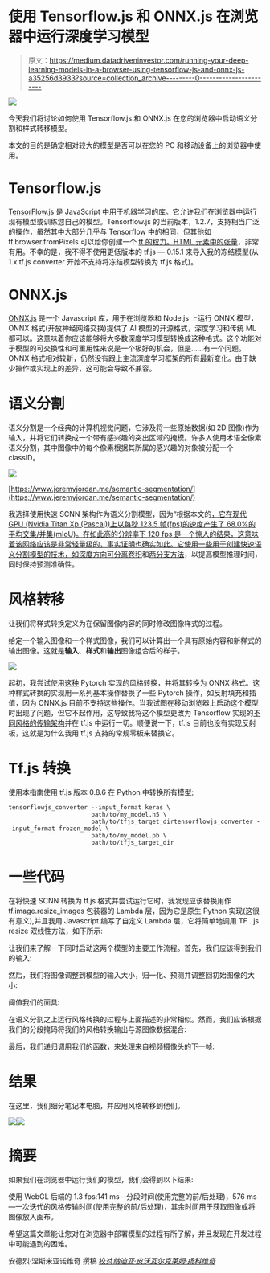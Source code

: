 # 使用 Tensorflow.js 和 ONNX.js 在浏览器中运行深度学习模型

> 原文：<https://medium.datadriveninvestor.com/running-your-deep-learning-models-in-a-browser-using-tensorflow-js-and-onnx-js-a35256d3933?source=collection_archive---------0----------------------->

![](img/156fc60b072a102f6b5aba54a0553343.png)

今天我们将讨论如何使用 Tensorflow.js 和 ONNX.js 在您的浏览器中启动语义分割和样式转移模型。

本文的目的是确定相对较大的模型是否可以在您的 PC 和移动设备上的浏览器中使用。

# Tensorflow.js

[TensorFlow.js](https://www.google.com/url?q=https://www.tensorflow.org/js&sa=D&ust=1569924011342000) 是 JavaScript 中用于机器学习的库。它允许我们在浏览器中运行现有模型或训练您自己的模型。Tensorflow.js 的当前版本，1.2.7，支持相当广泛的操作，虽然其中大部分几乎与 Tensorflow 中的相同，但其他如 tf.browser.fromPixels 可以给你创建一个 [tf 的权力。HTML 元素中的张量](https://www.google.com/url?q=https://js.tensorflow.org/api/latest/%23class:Tensor&sa=D&ust=1569924011342000)，非常有用。不幸的是，我不得不使用更低版本的 tf.js — 0.15.1 来导入我的冻结模型(从 1.x tf.js converter 开始不支持将冻结模型转换为 tf.js 格式)。

# ONNX.js

[ONNX.js](https://www.google.com/url?q=https://microsoft.github.io/onnxjs-demo/%23/&sa=D&ust=1569924011343000) 是一个 Javascript 库，用于在浏览器和 Node.js 上运行 ONNX 模型，ONNX 格式(开放神经网络交换)提供了 AI 模型的开源格式，深度学习和传统 ML 都可以。这意味着你应该能够将大多数深度学习模型转换成这种格式。这个功能对于模型的可交换性和可重用性来说是一个极好的机会，但是……有一个问题。ONNX 格式相对较新，仍然没有跟上主流深度学习框架的所有最新变化。由于缺少操作或实现上的差异，这可能会导致不兼容。

# 语义分割

语义分割是一个经典的计算机视觉问题，它涉及将一些原始数据(如 2D 图像)作为输入，并将它们转换成一个带有感兴趣的突出区域的掩模。许多人使用术语全像素语义分割，其中图像中的每个像素根据其所属的感兴趣的对象被分配一个 classID。

![](img/0f072794fe58274a34808ef18547db66.png)

[https://www.jeremyjordan.me/semantic-segmentation/](https://www.jeremyjordan.me/semantic-segmentation/)

我选择使用快速 SCNN 架构作为语义分割模型，因为“根据本文的[，它在现代 GPU (Nvidia Titan Xp (Pascal))上以每秒 123.5 帧(fps)的速度产生了 68.0%的平均交集/并集(mIoU)。在如此高的分辨率下 120 fps 是一个惊人的结果，这意味着该网络应该是非常轻量级的，事实证明也确实如此。它使用一些用于创建快速语义分割模型的技术，如](https://www.google.com/url?q=https://arxiv.org/abs/1902.04502%23&sa=D&ust=1569924011344000)[深度方向可分离卷积](https://www.google.com/url?q=https://arxiv.org/abs/1704.04861%23&sa=D&ust=1569924011344000)和[两分支方法](https://www.google.com/url?q=https://arxiv.org/abs/1902.04502&sa=D&ust=1569924011345000)，以提高模型推理时间，同时保持预测准确性。

# 风格转移

让我们将样式转换定义为在保留图像内容的同时修改图像样式的过程。

给定一个输入图像和一个样式图像，我们可以计算出一个具有原始内容和新样式的输出图像。这就是**输入**、**样式**和**输出**图像组合后的样子。

![](img/9807b4e1ce457c0f01d0c672a4048d70.png)

起初，我尝试使用[这种](https://www.google.com/url?q=https://github.com/gnsmrky/pytorch-fast-neural-style-for-web&sa=D&ust=1569924011347000) Pytorch 实现的风格转换，并将其转换为 ONNX 格式。这种样式转换的实现用一系列基本操作替换了一些 Pytorch 操作，如反射填充和插值，因为 ONNX.js 目前不支持这些操作。当我试图在移动浏览器上启动这个模型时出现了问题，但它不起作用，这导致我将这个模型更改为 Tensorflow 实现的[不同风格的传输架构](https://www.google.com/url?q=https://github.com/CompVis/adaptive-style-transfer&sa=D&ust=1569924011347000)并在 tf.js 中运行一切。顺便说一下，tf.js 目前也没有实现反射板，这就是为什么我用 tf.js 支持的常规零板来替换它。

# Tf.js 转换

使用本指南使用 tf.js 版本 0.8.6 在 Python 中转换所有模型[:](https://www.google.com/url?q=https://www.tensorflow.org/js/guide/conversion&sa=D&ust=1569924011348000)

```
tensorflowjs_converter --input_format keras \
                       path/to/my_model.h5 \
                       path/to/tfjs_target_dirtensorflowjs_converter --input_format frozen_model \
                       path/to/my_model.pb \
                       path/to/tfjs_target_dir
```

# 一些代码

在将快速 SCNN 转换为 tf.js 格式并尝试运行它时，我发现应该替换用作 tf.image.resize_images 包装器的 Lambda 层，因为它是原生 Python 实现(这很有意义),并且我用 Javascript 编写了自定义 Lambda 层，它将简单地调用 TF . js resize 双线性方法，如下所示:

让我们来了解一下同时启动这两个模型的主要工作流程。首先，我们应该得到我们的输入:

然后，我们将图像调整到模型的输入大小，归一化、预测并调整回初始图像的大小:

阈值我们的面具:

在语义分割之上运行风格转换的过程与上面描述的非常相似。然而，我们应该根据我们的分段掩码将我们的风格转换输出与源图像数据混合:

最后，我们递归调用我们的函数，来处理来自视频摄像头的下一帧:

# 结果

在这里，我们细分笔记本电脑，并应用风格转移到他们。

![](img/61350f0e6d3a2e7cbdafbdc3391a2136.png)![](img/c0d97d102096477484820f3bc96ee550.png)

# 摘要

如果我们在浏览器中运行我们的模型，我们会得到以下结果:

使用 WebGL 后端的 1.3 fps:141 ms—分段时间(使用完整的前/后处理)，576 ms —一次迭代的风格传输时间(使用完整的前/后处理)，其余时间用于获取图像或将图像放入画布。

希望这篇文章能让您对在浏览器中部署模型的过程有所了解，并且发现在开发过程中可能遇到的困难。

安德烈·涅斯米亚诺维奇
撰稿 [校对*纳迪亚·皮沃瓦尔*](https://www.linkedin.com/in/nadiia-pyvovar/)*[*克莱姆·扬科维奇*](http://www.linkedin.com/in/kyamkovyi)*